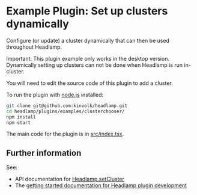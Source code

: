 # Example Plugin: Set up clusters dynamically

Configure (or update) a cluster dynamically that can then be used throughout Headlamp.

Important: This plugin example only works in the desktop version.
Dynamically setting up clusters can not be done when Headlamp is run in-cluster.

You will need to edit the source code of this plugin to add a cluster.

To run the plugin with [node.js](https://nodejs.org/en/) installed:

```bash
git clone git@github.com:kinvolk/headlamp.git
cd headlamp/plugins/examples/clusterchooser/
npm install
npm start
```

The main code for the plugin is in [src/index.tsx](src/index.tsx).

## Further information

See:

- API documentation for [Headlamp.setCluster](https://kinvolk.github.io/headlamp/docs/latest/development/api/classes/plugin_lib.headlamp/#setCluster)
- The [getting started documentation for Headlamp plugin development](https://kinvolk.github.io/headlamp/docs/latest/development/plugins/building/)
